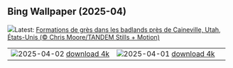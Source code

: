 ## Bing Wallpaper (2025-04)
![](https://www.bing.com/th?id=OHR.UtahBadlands_FR-CA1740090528_UHD.jpg&w=1000)Latest: [Formations de grès dans les badlands près de Caineville, Utah, États-Unis (© Chris Moore/TANDEM Stills + Motion)](https://www.bing.com/th?id=OHR.UtahBadlands_FR-CA1740090528_UHD.jpg)

|      |      |      |
| :----: | :----: | :----: |
|![](https://www.bing.com/th?id=OHR.TicanFrog_FR-CA1574191785_UHD.jpg&pid=hp&w=384&h=216&rs=1&c=4)2025-04-02 [download 4k](https://www.bing.com/th?id=OHR.TicanFrog_FR-CA1574191785_UHD.jpg)|![](https://www.bing.com/th?id=OHR.ItalyOstuni_FR-CA1443154374_UHD.jpg&pid=hp&w=384&h=216&rs=1&c=4)2025-04-01 [download 4k](https://www.bing.com/th?id=OHR.ItalyOstuni_FR-CA1443154374_UHD.jpg)|